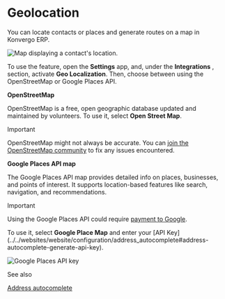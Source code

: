 # Geolocation

You can locate contacts or places and generate routes on a map in Konvergo ERP.

![Map displaying a contact's location.](../../../_images/contacts1.png)

To use the feature, open the **Settings** app, and, under the **Integrations**
, section, activate **Geo Localization**. Then, choose between using the
OpenStreetMap or Google Places API.

**OpenStreetMap**

OpenStreetMap is a free, open geographic database updated and maintained by
volunteers. To use it, select **Open Street Map**.

> <div class="alert alert-warning">
<p class="alert-title">
Important</p><p>OpenStreetMap might not always be accurate. You can <a href="https://www.openstreetmap.org/fixthemap">join the OpenStreetMap community</a> to fix any issues encountered.</p>
</div>

**Google Places API map**

The Google Places API map provides detailed info on places, businesses, and
points of interest. It supports location-based features like search,
navigation, and recommendations.

<div class="alert alert-warning">
<p class="alert-title">
Important</p><p>Using the Google Places API could require <a href="https://mapsplatform.google.com/pricing/">payment to Google</a>.</p>
</div>

To use it, select **Google Place Map** and enter your [API
Key](../../websites/website/configuration/address_autocomplete#address-
autocomplete-generate-api-key).

![Google Places API key](../../../_images/google-places-api-key.png)
<div class="alert alert-secondary">
<p class="alert-title">
See also</p><p><a href="../../websites/website/configuration/address_autocomplete">Address autocomplete</a></p>
</div>

